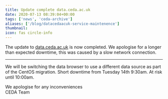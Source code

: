 ```yaml
---
title: Update complete data.ceda.ac.uk
date: 2020-07-13 08:39:04+00:00
tags: ['news', 'ceda-archive']
aliases: ['/blog/datacedaacuk-service-maintenence']
thumbnail: 
icon: fas circle-info
---
```


The update to [data.ceda.ac.uk](http://data.ceda.ac.uk/) is now completed. We apologise for a longer than expected downtime, this was caused by a slow network connection.


--------------------------------------------------------------------------------------------------------------------------------------------------------------


We will be switching the data browser to use a different data source as part of the CentOS migration. Short downtime from Tuesday 14th 9:30am. At risk until 10:00am.


We apologise for any inconveniences  
CEDA Team



